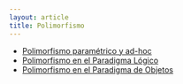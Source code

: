 ```yaml
---
layout: article
title: Polimorfismo
---
```


-   [Polimorfismo paramétrico y ad-hoc](polimorfismo-parametrico-y-ad-hoc.html)
-   [Polimorfismo en el Paradigma Lógico](polimorfismo-en-el-paradigma-logico.html)
-   [Polimorfismo en el Paradigma de Objetos](polimorfismo-en-el-paradigma-de-objetos.html)

